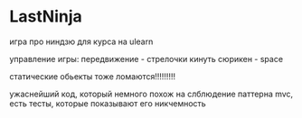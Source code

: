 # LastNinja

игра про ниндзю для курса на ulearn

управление игры:
передвижение - стрелочки
кинуть сюрикен - space

статические обьекты тоже ломаются!!!!!!!!!

ужаснейший код, который немного похож на слблюдение паттерна mvc, есть тесты, которые показывают его никчемность
